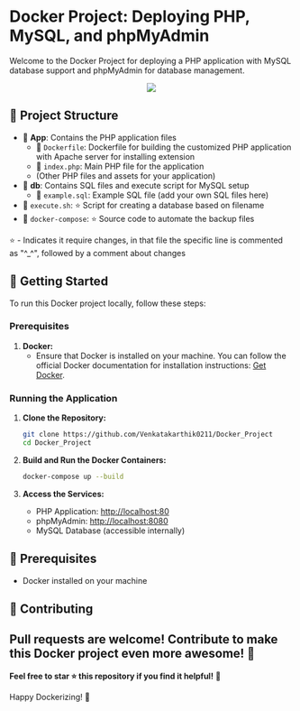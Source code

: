 # Docker Project: Deploying PHP, MySQL, and phpMyAdmin

Welcome to the Docker Project for deploying a PHP application with MySQL database support and phpMyAdmin for database management.

<p align="center">
    <img src="https://media.licdn.com/dms/image/C560BAQEqf7Ty65zbYQ/company-logo_200_200/0/1630642974979?e=2147483647&v=beta&t=zvaHR5YD_PdCR8jxm6YqXSitQUPLqTtrDRiyIYzzkN0">
</p>

## 📂 Project Structure

- 📁 **App**: Contains the PHP application files
    - 📄 `Dockerfile`: Dockerfile for building the customized PHP application with Apache server for installing extension
    - 📄 `index.php`: Main PHP file for the application
    - (Other PHP files and assets for your application)
- 📁 **db**: Contains SQL files and execute script for MySQL setup
    - 📄 `example.sql`: Example SQL file (add your own SQL files here)
- 📄 `execute.sh`:  ⭐ Script for creating a database based on filename
- 📄  `docker-compose`: ⭐ Source code to automate the backup files
 
⭐ - Indicates it require changes, in that file the specific line is commented as "^_^", followed by a comment about changes

## 🚀 Getting Started

To run this Docker project locally, follow these steps:

### Prerequisites

1. **Docker:**
   - Ensure that Docker is installed on your machine. You can follow the official Docker documentation for installation instructions: [Get Docker](https://docs.docker.com/get-docker/).

### Running the Application

1. **Clone the Repository:**
    ```bash
    git clone https://github.com/Venkatakarthik0211/Docker_Project
    cd Docker_Project
    ```

2. **Build and Run the Docker Containers:**
    ```bash
    docker-compose up --build
    ```

3. **Access the Services:**
   - PHP Application: [http://localhost:80](http://localhost:80)
   - phpMyAdmin: [http://localhost:8080](http://localhost:8080)
   - MySQL Database (accessible internally)

## 🧰 Prerequisites

- Docker installed on your machine

## 🤝 Contributing

Pull requests are welcome! Contribute to make this Docker project even more awesome! 🌟
---

**Feel free to star ⭐ this repository if you find it helpful!** 🌟

Happy Dockerizing! 🐳
